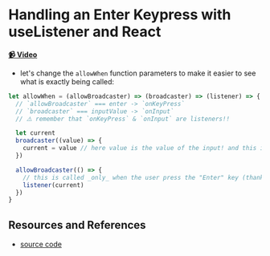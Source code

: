 # Handling an Enter Keypress with useListener and React

**[📹 Video](https://egghead.io/lessons/egghead-handling-an-enter-keypress-with-uselistener-and-react)**

- let's change the `allowWhen` function parameters to make it easier to see what is exactly being called:

```js
let allowWhen = (allowBroadcaster) => (broadcaster) => (listener) => {
  // `allowBroadcaster` === enter -> `onKeyPress`
  // `broadcaster` === inputValue -> `onInput`
  // ⚠️ remember that `onKeyPress` & `onInput` are listeners!!

  let current
  broadcaster((value) => {
    current = value // here value is the value of the input! and this is passed to the `onInput` listener
  })

  allowBroadcaster(() => {
    // this is called _only_ when the user press the "Enter" key (thanks to the filter operator). This function does not declare any values because we want to ignore them and use the value we've been storing from the normal broadcaster (`current` which is the current input value). and pass that to the `onKeyPress` listener.
    listener(current)
  })
}
```

## Resources and References

- [source code](https://github.com/johnlindquist/crafting-functions/blob/react-input-enter/src/index.js)

